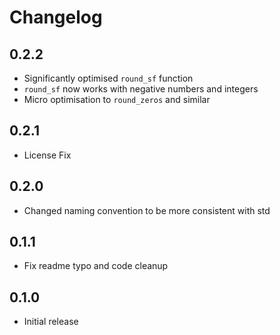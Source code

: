 # **Changelog**

## 0.2.2

- Significantly optimised `round_sf` function
- `round_sf` now works with negative numbers and integers
- Micro optimisation to `round_zeros` and similar

## 0.2.1

- License Fix

## 0.2.0

- Changed naming convention to be more consistent with std

## 0.1.1

- Fix readme typo and code cleanup

## 0.1.0

- Initial release
